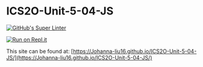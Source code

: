# ICS2O-Unit-5-04-JS

[![GitHub's Super Linter](https://github.com/Johanna-liu16/ICS2O-Unit-5-04-JS/workflows/Johanna%20Liu's%20Super%20Linter/badge.svg)](https://github.com/Johanna-liu16/ICS2O-Unit-5-04-JS/actions)

[![Run on Repl.it](https://repl.it/badge/github/Johanna-liu16/ICS2O-Unit-5-04-JS)](https://repl.it/github/Johanna-liu16/ICS2O-Unit-5-04-JS)

This site can be found at: [https://Johanna-liu16.github.io/ICS2O-Unit-5-04-JS/](https://Johanna-liu16.github.io/ICS2O-Unit-5-04-JS/)
